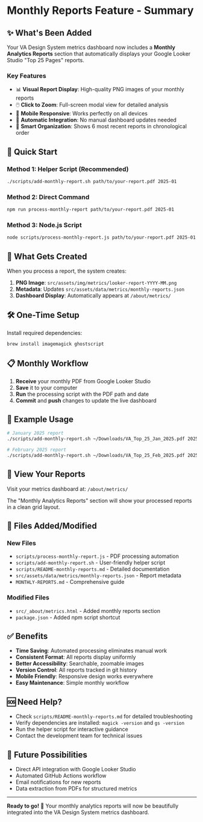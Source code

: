 # Monthly Reports Feature - Summary

## ✨ What's Been Added

Your VA Design System metrics dashboard now includes a **Monthly Analytics Reports** section that automatically displays your Google Looker Studio "Top 25 Pages" reports.

### Key Features

- 📊 **Visual Report Display**: High-quality PNG images of your monthly reports
- 🖱️ **Click to Zoom**: Full-screen modal view for detailed analysis  
- 📱 **Mobile Responsive**: Works perfectly on all devices
- 🔄 **Automatic Integration**: No manual dashboard updates needed
- 📁 **Smart Organization**: Shows 6 most recent reports in chronological order

## 🚀 Quick Start

### Method 1: Helper Script (Recommended)

```bash
./scripts/add-monthly-report.sh path/to/your-report.pdf 2025-01
```

### Method 2: Direct Command

```bash
npm run process-monthly-report path/to/your-report.pdf 2025-01
```

### Method 3: Node.js Script

```bash
node scripts/process-monthly-report.js path/to/your-report.pdf 2025-01
```

## 📂 What Gets Created

When you process a report, the system creates:

1. **PNG Image**: `src/assets/img/metrics/looker-report-YYYY-MM.png`
2. **Metadata**: Updates `src/assets/data/metrics/monthly-reports.json`
3. **Dashboard Display**: Automatically appears at `/about/metrics/`

## 🛠️ One-Time Setup

Install required dependencies:
```bash
brew install imagemagick ghostscript
```

## 📋 Monthly Workflow

1. **Receive** your monthly PDF from Google Looker Studio
2. **Save** it to your computer
3. **Run** the processing script with the PDF path and date
4. **Commit** and **push** changes to update the live dashboard

## 🎯 Example Usage

```bash
# January 2025 report
./scripts/add-monthly-report.sh ~/Downloads/VA_Top_25_Jan_2025.pdf 2025-01

# February 2025 report  
./scripts/add-monthly-report.sh ~/Downloads/VA_Top_25_Feb_2025.pdf 2025-02
```

## 📍 View Your Reports

Visit your metrics dashboard at: `/about/metrics/`

The "Monthly Analytics Reports" section will show your processed reports in a clean grid layout.

## 🔧 Files Added/Modified

### New Files
- `scripts/process-monthly-report.js` - PDF processing automation
- `scripts/add-monthly-report.sh` - User-friendly helper script  
- `scripts/README-monthly-reports.md` - Detailed documentation
- `src/assets/data/metrics/monthly-reports.json` - Report metadata
- `MONTHLY-REPORTS.md` - Comprehensive guide

### Modified Files
- `src/_about/metrics.html` - Added monthly reports section
- `package.json` - Added npm script shortcut

## ✅ Benefits

- **Time Saving**: Automated processing eliminates manual work
- **Consistent Format**: All reports display uniformly  
- **Better Accessibility**: Searchable, zoomable images
- **Version Control**: All reports tracked in git history
- **Mobile Friendly**: Responsive design works everywhere
- **Easy Maintenance**: Simple monthly workflow

## 🆘 Need Help?

- Check `scripts/README-monthly-reports.md` for detailed troubleshooting
- Verify dependencies are installed: `magick -version` and `gs -version`
- Run the helper script for interactive guidance
- Contact the development team for technical issues

## 🔮 Future Possibilities

- Direct API integration with Google Looker Studio
- Automated GitHub Actions workflow
- Email notifications for new reports
- Data extraction from PDFs for structured metrics

---

**Ready to go!** 🎉 Your monthly analytics reports will now be beautifully integrated into the VA Design System metrics dashboard.
